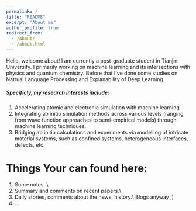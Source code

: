```yaml
---
permalink: /
title: "README"
excerpt: "About me"
author_profile: true
redirect_from: 
  - /about/
  - /about.html
---
```


Hello, welcome about!
I am currently a post-graduate student in Tianjin University. I primarily working on machine learning and its intersections with physics and quantum chemistry. Before that I've done some studies on Natrual Language Processing and Explanability of Deep Learning.

##### Specificly, my research interests include:

1. Accelerating atomic and electronic simulation with machine learning.
2. Integrating ab initio simulation methods across various levels (ranging from wave function approaches to semi-empirical models) through machine learning techniques.
3. Bridging ab initio calculations and experiments via modelling of intricate material systems, such as confined systems, heterogeneous interfaces, defects, etc.

Things Your can found here:
======
1. Some notes. \\
2. Summary and comments on recent papers.\\
3. Daily stories, comments about the news, history.\\
Blogs anyway ;)
4. ...
